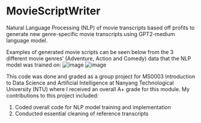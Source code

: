 # MovieScriptWriter
Natural Language Processing (NLP) of movie transcripts based off profits to generate new genre-specific movie transcripts using GPT2-medium language model.





Examples of generated movie scripts can be seen below from the 3 different movie genres' (Adventure, Action and Comedy) data that the NLP model was trained on:
![image](https://github.com/nigelmaxwee/MovieScriptWriter/assets/122780978/7d2c0310-006b-4097-b37b-fb7cb0ea8b12)
![image](https://github.com/nigelmaxwee/MovieScriptWriter/assets/122780978/83895740-7720-4080-b239-27cde5cb3ffb)

This code was done and graded as a group project for MS0003 Introduction to Data Science and Artificial Intelligence at Nanyang Technological University (NTU) where I received an overall A+ grade for this module. My contributions to this project included:

1. Coded overall code for NLP model training and implementation
2. Conducted essential cleaning of reference transcripts
